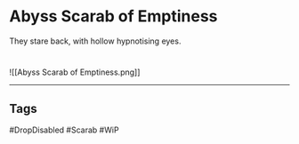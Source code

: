 # Abyss Scarab of Emptiness
They stare back, with hollow hypnotising eyes.

#
![[Abyss Scarab of Emptiness.png]]

---
## Tags
#DropDisabled
#Scarab
#WiP 